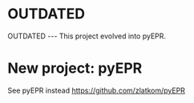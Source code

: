 OUTDATED 
===================
OUTDATED --- This project evolved into pyEPR.

New project: pyEPR 
===================
See pyEPR instead
https://github.com/zlatkom/pyEPR                                                                                                                                                                       
